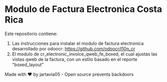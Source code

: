 # Modulo de Factura Electronica Costa Rica
Este repositorio contiene:
1. Las instrucciones para instalar el modulo de factura electronica desarrollado por odoocr: https://github.com/odoocr/l10n_cr
2. El modulo de cr_electronic_invoice_qweb_fe_boxed, el cual ajustas las vistas qweb de la factura, con un estilo basado en el reporte "boxed_layout"



Made with ❤ by jartavia05 - 
Open source prevents backdoors
